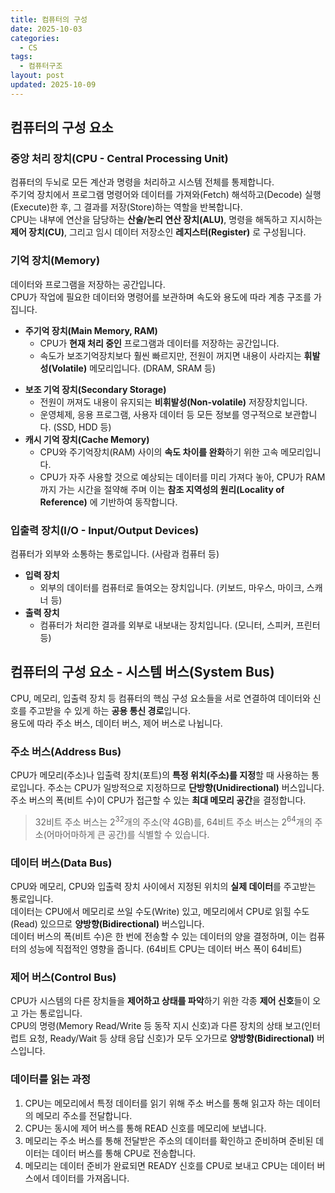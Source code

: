```yaml
---
title: 컴퓨터의 구성
date: 2025-10-03
categories:
  - CS
tags:
  - 컴퓨터구조
layout: post
updated: 2025-10-09
---
```


## 컴퓨터의 구성 요소
### 중앙 처리 장치(CPU - Central Processing Unit)
컴퓨터의 두뇌로 모든 계산과 명령을 처리하고 시스템 전체를 통제합니다.  
주기억 장치에서 프로그램 명령어와 데이터를 가져와(Fetch) 해석하고(Decode) 실행(Execute)한 후, 그 결과를 저장(Store)하는 역할을 반복합니다.  
CPU는 내부에 연산을 담당하는 **산술/논리 연산 장치(ALU)**, 명령을 해독하고 지시하는 **제어 장치(CU)**, 그리고 임시 데이터 저장소인 **레지스터(Register)** 로 구성됩니다.

### 기억 장치(Memory)
데이터와 프로그램을 저장하는 공간입니다.  
CPU가 작업에 필요한 데이터와 명령어를 보관하며 속도와 용도에 따라 계층 구조를 가집니다.

- **주기억 장치(Main Memory, RAM)**
	- CPU가 **현재 처리 중인** 프로그램과 데이터를 저장하는 공간입니다.
	- 속도가 보조기억장치보다 훨씬 빠르지만, 전원이 꺼지면 내용이 사라지는 **휘발성(Volatile)** 메모리입니다. (DRAM, SRAM 등)
* **보조 기억 장치(Secondary Storage)**
	* 전원이 꺼져도 내용이 유지되는 **비휘발성(Non-volatile)** 저장장치입니다.
	* 운영체제, 응용 프로그램, 사용자 데이터 등 모든 정보를 영구적으로 보관합니다. (SSD, HDD 등)
* **캐시 기억 장치(Cache Memory)**
	* CPU와 주기억장치(RAM) 사이의 **속도 차이를 완화**하기 위한 고속 메모리입니다.  
	* CPU가 자주 사용할 것으로 예상되는 데이터를 미리 가져다 놓아, CPU가 RAM까지 가는 시간을 절약해 주며 이는 **참조 지역성의 원리(Locality of Reference)** 에 기반하여 동작합니다.

### 입출력 장치(I/O - Input/Output Devices)
컴퓨터가 외부와 소통하는 통로입니다. (사람과 컴퓨터 등)

- **입력 장치**
	- 외부의 데이터를 컴퓨터로 들여오는 장치입니다. (키보드, 마우스, 마이크, 스캐너 등)
- **출력 장치**
	- 컴퓨터가 처리한 결과를 외부로 내보내는 장치입니다. (모니터, 스피커, 프린터 등)

## 컴퓨터의 구성 요소 - 시스템 버스(System Bus)
CPU, 메모리, 입출력 장치 등 컴퓨터의 핵심 구성 요소들을 서로 연결하여 데이터와 신호를 주고받을 수 있게 하는 **공용 통신 경로**입니다.  
용도에 따라 주소 버스, 데이터 버스, 제어 버스로 나뉩니다.

### 주소 버스(Address Bus)
CPU가 메모리(주소)나 입출력 장치(포트)의 **특정 위치(주소)를 지정**할 때 사용하는 통로입니다.
주소는 CPU가 일방적으로 지정하므로 **단방향(Unidirectional)** 버스입니다.
주소 버스의 폭(비트 수)이 CPU가 접근할 수 있는 **최대 메모리 공간**을 결정합니다.

> 32비트 주소 버스는 $2^{32}$개의 주소(약 4GB)를, 64비트 주소 버스는 $2^{64}$개의 주소(어마어마하게 큰 공간)를 식별할 수 있습니다.

### 데이터 버스(Data Bus)
CPU와 메모리, CPU와 입출력 장치 사이에서 지정된 위치의 **실제 데이터**를 주고받는 통로입니다.  
데이터는 CPU에서 메모리로 쓰일 수도(Write) 있고, 메모리에서 CPU로 읽힐 수도(Read) 있으므로 **양방향(Bidirectional)** 버스입니다.  
데이터 버스의 폭(비트 수)은 한 번에 전송할 수 있는 데이터의 양을 결정하며, 이는 컴퓨터의 성능에 직접적인 영향을 줍니다. (64비트 CPU는 데이터 버스 폭이 64비트)

### 제어 버스(Control Bus)
CPU가 시스템의 다른 장치들을 **제어하고 상태를 파악**하기 위한 각종 **제어 신호**들이 오고 가는 통로입니다.  
CPU의 명령(Memory Read/Write 등 동작 지시 신호)과 다른 장치의 상태 보고(인터럽트 요청, Ready/Wait 등 상태 응답 신호)가 모두 오가므로 **양방향(Bidirectional)** 버스입니다.  

### 데이터를 읽는 과정
1. CPU는 메모리에서 특정 데이터를 읽기 위해 주소 버스를 통해 읽고자 하는 데이터의 메모리 주소를 전달합니다.
2. CPU는 동시에 제어 버스를 통해 READ 신호를 메모리에 보냅니다.
3. 메모리는 주소 버스를 통해 전달받은 주소의 데이터를 확인하고 준비하며 준비된 데이터는 데이터 버스를 통해 CPU로 전송합니다.
4. 메모리는 데이터 준비가 완료되면 READY 신호를 CPU로 보내고 CPU는 데이터 버스에서 데이터를 가져옵니다.

